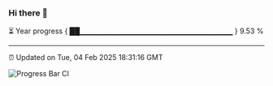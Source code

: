 ### Hi there 👋

⏳ Year progress { ██▁▁▁▁▁▁▁▁▁▁▁▁▁▁▁▁▁▁▁▁▁▁▁▁▁▁▁▁ } 9.53 %

---

⏰ Updated on Tue, 04 Feb 2025 18:31:16 GMT

![Progress Bar CI](https://github.com/DhruviPatel157/GitHub-Actions-Demo/workflows/Progress%20Bar%20CI/badge.svg)
